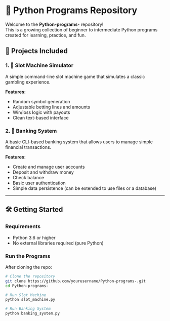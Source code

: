 # 🎰 Python Programs Repository

Welcome to the **Python-programs-** repository!  
This is a growing collection of beginner to intermediate Python programs created for learning, practice, and fun.

## 📁 Projects Included

### 1. 🎰 Slot Machine Simulator
A simple command-line slot machine game that simulates a classic gambling experience.

**Features:**
- Random symbol generation
- Adjustable betting lines and amounts
- Win/loss logic with payouts
- Clean text-based interface

### 2. 🏦 Banking System
A basic CLI-based banking system that allows users to manage simple financial transactions.

**Features:**
- Create and manage user accounts
- Deposit and withdraw money
- Check balance
- Basic user authentication
- Simple data persistence (can be extended to use files or a database)

---

## 🛠 Getting Started

### Requirements
- Python 3.6 or higher
- No external libraries required (pure Python)

### Run the Programs
After cloning the repo:

```bash
# Clone the repository
git clone https://github.com/yourusername/Python-programs-.git
cd Python-programs-

# Run Slot Machine
python slot_machine.py

# Run Banking System
python banking_system.py
